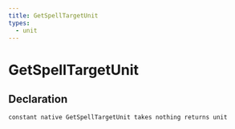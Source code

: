 ```yaml
---
title: GetSpellTargetUnit
types:
  - unit
---
```


# GetSpellTargetUnit

## Declaration

```jass
constant native GetSpellTargetUnit takes nothing returns unit
```
